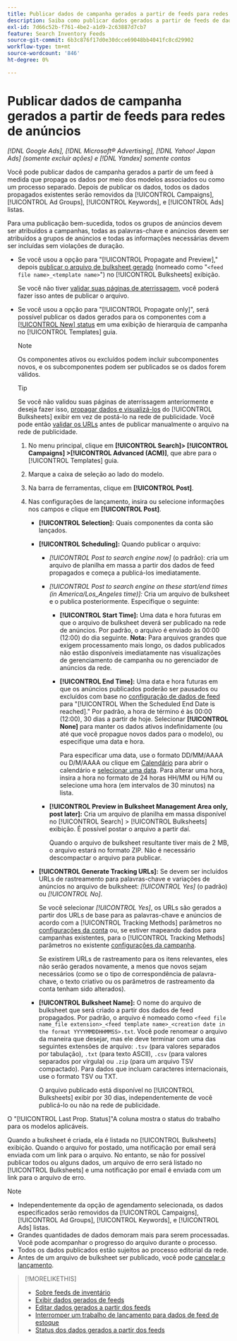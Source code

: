 ```yaml
---
title: Publicar dados de campanha gerados a partir de feeds para redes de anúncios
description: Saiba como publicar dados gerados a partir de feeds de dados de inventário em redes de anúncios.
exl-id: 7d66c52b-f761-4be2-a1d9-2c63887d7cb7
feature: Search Inventory Feeds
source-git-commit: 6b3c876f17d0e30dcce69048bb4041fc8cd29902
workflow-type: tm+mt
source-wordcount: '846'
ht-degree: 0%

---
```


# Publicar dados de campanha gerados a partir de feeds para redes de anúncios

*[!DNL Google Ads], [!DNL Microsoft® Advertising], [!DNL Yahoo! Japan Ads] (somente excluir ações) e [!DNL Yandex] somente contas*

Você pode publicar dados de campanha gerados a partir de um feed à medida que propaga os dados por meio dos modelos associados ou como um processo separado. Depois de publicar os dados, todos os dados propagados existentes serão removidos da [!UICONTROL Campaigns], [!UICONTROL Ad Groups], [!UICONTROL Keywords], e [!UICONTROL Ads] listas.

Para uma publicação bem-sucedida, todos os grupos de anúncios devem ser atribuídos a campanhas, todas as palavras-chave e anúncios devem ser atribuídos a grupos de anúncios e todas as informações necessárias devem ser incluídas sem violações de duração.

* Se você usou a opção para &quot;[!UICONTROL Propagate and Preview],&quot; depois [publicar o arquivo de bulksheet gerado](/help/search-social-commerce/campaign-management/bulksheets/bulksheet-post.md) (nomeado como &quot;`<feed file name>_<template name>`&quot;) no [!UICONTROL Bulksheets] exibição.

  Se você não tiver [validar suas páginas de aterrissagem](/help/search-social-commerce/campaign-management/bulksheets/bulksheet-validate-landing-pages.md), você poderá fazer isso antes de publicar o arquivo.

* Se você usou a opção para &quot;[!UICONTROL Propagate only]&quot;, será possível publicar os dados gerados para os componentes com a [[!UICONTROL New] status](propagated-data-status.md) em uma exibição de hierarquia de campanha no [!UICONTROL Templates] guia.

  >[!NOTE]
  >
  >Os componentes ativos ou excluídos podem incluir subcomponentes novos, e os subcomponentes podem ser publicados se os dados forem válidos.

  >[!TIP]
  >
  >Se você não validou suas páginas de aterrissagem anteriormente e deseja fazer isso, [propagar dados e visualizá-los](feed-data-propagate.md) do [!UICONTROL Bulksheets] exibir em vez de postá-lo na rede de publicidade. Você pode então [validar os URLs](/help/search-social-commerce/campaign-management/bulksheets/bulksheet-validate-landing-pages.md) antes de publicar manualmente o arquivo na rede de publicidade.

   1. No menu principal, clique em **[!UICONTROL Search]> [!UICONTROL Campaigns] >[!UICONTROL Advanced (ACM)]**, que abre para o [!UICONTROL Templates] guia.

   1. Marque a caixa de seleção ao lado do modelo.

   1. Na barra de ferramentas, clique em **[!UICONTROL Post]**.

   1. Nas configurações de lançamento, insira ou selecione informações nos campos e clique em **[!UICONTROL Post]**.

      * **[!UICONTROL Selection]:** Quais componentes da conta são lançados.

      * **[!UICONTROL Scheduling]:** Quando publicar o arquivo:

         * *[!UICONTROL Post to search engine now]* (o padrão): cria um arquivo de planilha em massa a partir dos dados de feed propagados e começa a publicá-los imediatamente.

         * *[!UICONTROL Post to search engine on these start/end times (in America/Los_Angeles time)]:* Cria um arquivo de bulksheet e o publica posteriormente. Especifique o seguinte:

            * **[!UICONTROL Start Time]:** Uma data e hora futuras em que o arquivo de bulksheet deverá ser publicado na rede de anúncios. Por padrão, o arquivo é enviado às 00:00 (12:00) do dia seguinte. **Nota:** Para arquivos grandes que exigem processamento mais longo, os dados publicados não estão disponíveis imediatamente nas visualizações de gerenciamento de campanha ou no gerenciador de anúncios da rede.

            * **[!UICONTROL End Time]:** Uma data e hora futuras em que os anúncios publicados poderão ser pausados ou excluídos com base no [configuração de dados de feed](feed-settings-manage.md#feed-data-settings) para &quot;[!UICONTROL When the Scheduled End Date is reached].&quot; Por padrão, a hora de término é às 00:00 (12:00), 30 dias a partir de hoje. Selecionar **[!UICONTROL None]** para manter os dados ativos indefinidamente (ou até que você propague novos dados para o modelo), ou especifique uma data e hora.

              Para especificar uma data, use o formato DD/MM/AAAA ou D/M/AAAA ou clique em [Calendário](/help/search-social-commerce/assets/calendar.png "Calendário") para abrir o calendário e [selecionar uma data](/help/search-social-commerce/common-tasks/navigation-editing-selection/calendar.md). Para alterar uma hora, insira a hora no formato de 24 horas HH/MM ou H/M ou selecione uma hora (em intervalos de 30 minutos) na lista.

         * **[!UICONTROL Preview in Bulksheet Management Area only, post later]:** Cria um arquivo de planilha em massa disponível no [!UICONTROL Search] > [!UICONTROL Bulksheets] exibição. É possível postar o arquivo a partir daí.

           Quando o arquivo de bulksheet resultante tiver mais de 2 MB, o arquivo estará no formato ZIP. Não é necessário descompactar o arquivo para publicar.

      * **[!UICONTROL Generate Tracking URLs]:** Se devem ser incluídos URLs de rastreamento para palavras-chave e variações de anúncios no arquivo de bulksheet: *[!UICONTROL Yes]* (o padrão) ou *[!UICONTROL No]*.

        Se você selecionar *[!UICONTROL Yes]*, os URLs são gerados a partir dos URLs de base para as palavras-chave e anúncios de acordo com a [!UICONTROL Tracking Methods] parâmetros no [configurações da conta](/help/search-social-commerce/campaign-management/accounts/ad-network-account-manage.md) ou, se estiver mapeando dados para campanhas existentes, para o [!UICONTROL Tracking Methods] parâmetros no existente [configurações da campanha](/help/search-social-commerce/campaign-management/campaigns/campaign-manage.md).

        Se existirem URLs de rastreamento para os itens relevantes, eles não serão gerados novamente, a menos que novos sejam necessários (como se o tipo de correspondência de palavra-chave, o texto criativo ou os parâmetros de rastreamento da conta tenham sido alterados).

      * **[!UICONTROL Bulksheet Name]:** O nome do arquivo de bulksheet que será criado a partir dos dados de feed propagados. Por padrão, o arquivo é nomeado como `<feed file name_file extension>_<feed template name>_<creation date in the format YYYYMMDDHHMMSS>.txt`. Você pode renomear o arquivo da maneira que desejar, mas ele deve terminar com uma das seguintes extensões de arquivo: `.tsv` (para valores separados por tabulação), `.txt` (para texto ASCII), `.csv` (para valores separados por vírgula) ou `.zip` (para um arquivo TSV compactado). Para dados que incluam caracteres internacionais, use o formato TSV ou TXT.

        O arquivo publicado está disponível no [!UICONTROL Bulksheets] exibir por 30 dias, independentemente de você publicá-lo ou não na rede de publicidade.

O &quot;[!UICONTROL Last Prop. Status]&quot;A coluna mostra o status do trabalho para os modelos aplicáveis.

Quando a bulksheet é criada, ela é listada no [!UICONTROL Bulksheets] exibição. Quando o arquivo for postado, uma notificação por email será enviada com um link para o arquivo. No entanto, se não for possível publicar todos ou alguns dados, um arquivo de erro será listado no [!UICONTROL Bulksheets] e uma notificação por email é enviada com um link para o arquivo de erro.

>[!NOTE]
>
>* Independentemente da opção de agendamento selecionada, os dados especificados serão removidos da [!UICONTROL Campaigns], [!UICONTROL Ad Groups], [!UICONTROL Keywords], e [!UICONTROL Ads] listas.
>* Grandes quantidades de dados demoram mais para serem processadas. Você pode acompanhar o progresso do arquivo durante o processo.
>* Todos os dados publicados estão sujeitos ao processo editorial da rede.
>* Antes de um arquivo de bulksheet ser publicado, você pode [cancelar o lançamento](/help/search-social-commerce/campaign-management/bulksheets/bulksheet-stop-job.md).

>[!MORELIKETHIS]
>
>* [Sobre feeds de inventário](inventory-feeds-about.md)
>* [Exibir dados gerados de feeds](propagated-data-view.md)
>* [Editar dados gerados a partir dos feeds](propagated-data-edit.md)
>* [Interromper um trabalho de lançamento para dados de feed de estoque](stop-job.md)
>* [Status dos dados gerados a partir dos feeds](propagated-data-status.md)
